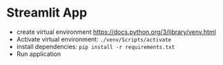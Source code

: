 #  Streamlit App

- create virtual environment https://docs.python.org/3/library/venv.html
- Activate virtual environment: `./venv/Scripts/activate`
- install dependencies: `pip install -r requirements.txt`
- Run application
